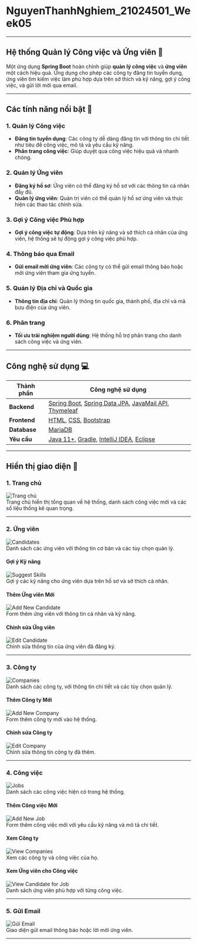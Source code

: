# **NguyenThanhNghiem_21024501_Week05**

---

## **Hệ thống Quản lý Công việc và Ứng viên** 💼

Một ứng dụng **Spring Boot** hoàn chỉnh giúp **quản lý công việc** và **ứng viên** một cách hiệu quả. Ứng dụng cho phép các công ty đăng tin tuyển dụng, ứng viên tìm kiếm việc làm phù hợp dựa trên sở thích và kỹ năng, gợi ý công việc, và gửi lời mời qua email.

---

## **Các tính năng nổi bật** 🚀

### 1. **Quản lý Công việc**
- **Đăng tin tuyển dụng**: Các công ty dễ dàng đăng tin với thông tin chi tiết như tiêu đề công việc, mô tả và yêu cầu kỹ năng.
- **Phân trang công việc**: Giúp duyệt qua công việc hiệu quả và nhanh chóng.

### 2. **Quản lý Ứng viên**
- **Đăng ký hồ sơ**: Ứng viên có thể đăng ký hồ sơ với các thông tin cá nhân đầy đủ.
- **Quản lý ứng viên**: Quản trị viên có thể quản lý hồ sơ ứng viên và thực hiện các thao tác chỉnh sửa.

### 3. **Gợi ý Công việc Phù hợp**
- **Gợi ý công việc tự động**: Dựa trên kỹ năng và sở thích cá nhân của ứng viên, hệ thống sẽ tự động gợi ý công việc phù hợp.

### 4. **Thông báo qua Email**
- **Gửi email mời ứng viên**: Các công ty có thể gửi email thông báo hoặc mời ứng viên tham gia ứng tuyển.

### 5. **Quản lý Địa chỉ và Quốc gia**
- **Thông tin địa chỉ**: Quản lý thông tin quốc gia, thành phố, địa chỉ và mã bưu điện của ứng viên.

### 6. **Phân trang**
- **Tối ưu trải nghiệm người dùng**: Hệ thống hỗ trợ phân trang cho danh sách công việc và ứng viên.

---

## **Công nghệ sử dụng** 💻

| **Thành phần** | **Công nghệ sử dụng**                                                                 |
|----------------|--------------------------------------------------------------------------------------|
| **Backend**    | [Spring Boot](https://spring.io/projects/spring-boot), [Spring Data JPA](https://spring.io/projects/spring-data), [JavaMail API](https://javaee.github.io/javamail/), [Thymeleaf](https://www.thymeleaf.org/) |
| **Frontend**   | [HTML](https://developer.mozilla.org/en-US/docs/Web/HTML), [CSS](https://developer.mozilla.org/en-US/docs/Web/CSS), [Bootstrap](https://getbootstrap.com/)     |
| **Database**   | [MariaDB](https://mariadb.org/)                                                      |
| **Yêu cầu**    | [Java 11+](https://www.oracle.com/java/technologies/javase-jdk11-downloads.html), [Gradle](https://gradle.org/), [IntelliJ IDEA](https://www.jetbrains.com/idea/), [Eclipse](https://www.eclipse.org/) |

---

## **Hiển thị giao diện** 🎨

### 1. **Trang chủ**
![Trang chủ](image/1.png)  
Trang chủ hiển thị tổng quan về hệ thống, danh sách công việc mới và các số liệu thống kê quan trọng.

---

### 2. **Ứng viên**

![Candidates](image/2.png)  
Danh sách các ứng viên với thông tin cơ bản và các tùy chọn quản lý.

#### **Gợi ý Kỹ năng**
![Suggest Skills](image/3.png)  
Gợi ý các kỹ năng cho ứng viên dựa trên hồ sơ và sở thích cá nhân.

#### **Thêm Ứng viên Mới**
![Add New Candidate](image/4.png)  
Form thêm ứng viên với thông tin cá nhân và kỹ năng.

#### **Chỉnh sửa Ứng viên**
![Edit Candidate](image/5.png)  
Chỉnh sửa thông tin của ứng viên đã đăng ký.

---

### 3. **Công ty**

![Companies](image/6.png)  
Danh sách các công ty, với thông tin chi tiết và các tùy chọn quản lý.

#### **Thêm Công ty Mới**
![Add New Company](image/7.png)  
Form thêm công ty mới vào hệ thống.

#### **Chỉnh sửa Công ty**
![Edit Company](image/8.png)  
Chỉnh sửa thông tin công ty đã thêm.

---

### 4. **Công việc**

![Jobs](image/9.png)  
Danh sách các công việc hiện có trong hệ thống.

#### **Thêm Công việc Mới**
![Add New Job](image/10.png)  
Form thêm công việc mới với yêu cầu kỹ năng và mô tả chi tiết.

#### **Xem Công ty**
![View Companies](image/11.png)  
Xem các công ty và công việc của họ.

#### **Xem Ứng viên cho Công việc**
![View Candidate for Job](image/12.png)  
Danh sách ứng viên phù hợp với từng công việc.

---

### 5. **Gửi Email**

![Gửi Email](image/13.png)  
Giao diện gửi email thông báo hoặc lời mời ứng viên.

---
